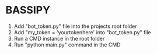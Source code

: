 # BASSIPY

1. Add "bot_token.py" file into the projects root folder
2. Add "my_token = 'yourtokenhere' into "bot_token.py" file
3. Run a CMD instance in the root folder
4. Run "python main.py" command in the CMD
 

